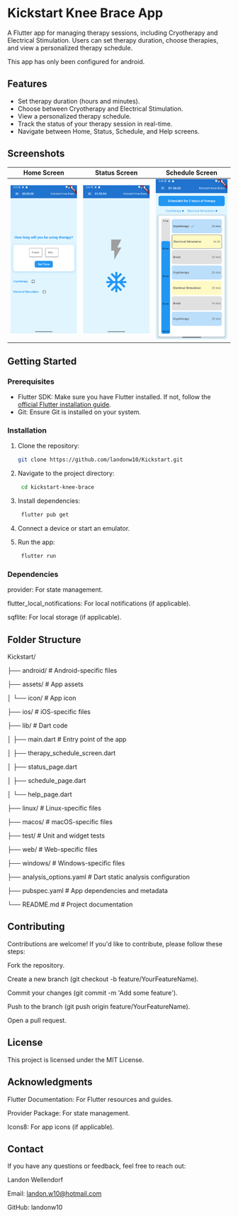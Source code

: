 # Kickstart Knee Brace App

A Flutter app for managing therapy sessions, including Cryotherapy and Electrical Stimulation. Users can set therapy duration, choose therapies, and view a personalized therapy schedule.

This app has only been configured for android.

## Features
- Set therapy duration (hours and minutes).
- Choose between Cryotherapy and Electrical Stimulation.
- View a personalized therapy schedule.
- Track the status of your therapy session in real-time.
- Navigate between Home, Status, Schedule, and Help screens.

## Screenshots
| Home Screen | Status Screen | Schedule Screen |
|-------------|---------------|-----------------|
| ![Home Screen](screenshots/home.png) | ![Status Screen](screenshots/status.png) | ![Schedule Screen](screenshots/schedule.png) |

## Getting Started

### Prerequisites
- Flutter SDK: Make sure you have Flutter installed. If not, follow the [official Flutter installation guide](https://flutter.dev/docs/get-started/install).
- Git: Ensure Git is installed on your system.

### Installation
1. Clone the repository:
   ```bash
   git clone https://github.com/landonw10/Kickstart.git
   
2. Navigate to the project directory:
   ```bash
    cd kickstart-knee-brace
   
3. Install dependencies:
   ```bash
    flutter pub get
   
4. Connect a device or start an emulator.

5. Run the app:
   ```bash
    flutter run

### Dependencies
provider: For state management.

flutter_local_notifications: For local notifications (if applicable).

sqflite: For local storage (if applicable).

## Folder Structure
Kickstart/

├── android/ # Android-specific files

├── assets/ # App assets

│ └── icon/ # App icon

├── ios/ # iOS-specific files

├── lib/ # Dart code

│ ├── main.dart # Entry point of the app

│ ├── therapy_schedule_screen.dart

│ ├── status_page.dart

│ ├── schedule_page.dart

│ └── help_page.dart

├── linux/ # Linux-specific files

├── macos/ # macOS-specific files

├── test/ # Unit and widget tests

├── web/ # Web-specific files

├── windows/ # Windows-specific files

├── analysis_options.yaml # Dart static analysis configuration

├── pubspec.yaml # App dependencies and metadata

└── README.md # Project documentation

## Contributing
Contributions are welcome! If you'd like to contribute, please follow these steps:

Fork the repository.

Create a new branch (git checkout -b feature/YourFeatureName).

Commit your changes (git commit -m 'Add some feature').

Push to the branch (git push origin feature/YourFeatureName).

Open a pull request.

## License
This project is licensed under the MIT License.

## Acknowledgments

Flutter Documentation: For Flutter resources and guides.

Provider Package: For state management.

Icons8: For app icons (if applicable).

## Contact
If you have any questions or feedback, feel free to reach out:

Landon Wellendorf

Email: landon.w10@hotmail.com

GitHub: landonw10




